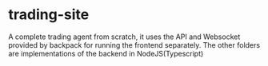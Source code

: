 # trading-site
A complete trading agent from scratch, it uses the API and Websocket provided by backpack for running the frontend separately. The other folders are implementations of the backend in NodeJS(Typescript)
